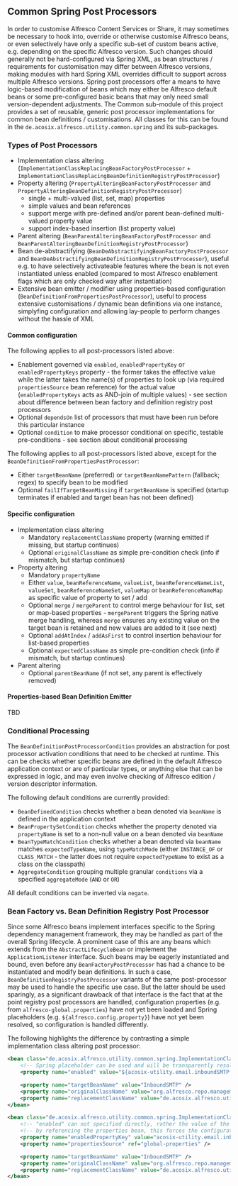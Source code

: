 ## Common Spring Post Processors

In order to customise Alfresco Content Services or Share, it may sometimes be necessary to hook into, override or otherwise customise Alfresco beans, or even selectively have only a specific sub-set of custom beans active, e.g. depending on the specific Alfresco version. Such changes should generally not be hard-configured via Spring XML, as bean structures / requirements for customisation may differ between Alfresco versions, making modules with hard Spring XML overrides difficult to support across multiple Alfresco versions. Spring post processors offer a means to have logic-based modification of beans which may either be Alfresco default beans or some pre-configured basic beans that may only need small version-dependent adjustments. The Common sub-module of this project provides a set of reusable, generic post processor implementations for common bean definitions / customisations.
All classes for this can be found in the `de.acosix.alfresco.utility.common.spring` and its sub-packages.

### Types of Post Processors

- Implementation class altering (`ImplementationClassReplacingBeanFactoryPostProcessor` + `ImplementationClassReplacingBeanDefinitionRegistryPostProcessor`)
- Property altering (`PropertyAlteringBeanFactoryPostProcessor` and `PropertyAlteringBeanDefinitionRegistryPostProcessor`)
    - single + multi-valued (list, set, map) properties
    - simple values and bean references
    - support merge with pre-defined and/or parent bean-defined multi-valued property value
    - support index-based insertion (list property value)
- Parent altering (`BeanParentAlteringBeanFactoryPostProcessor` and `BeanParentAlteringBeanDefinitionRegistryPostProcessor`)
- Bean de-abstractifying (`BeanDeAbstractifyingBeanFactoryPostProcessor` and `BeanDeAbstractifyingBeanDefinitionRegistryPostProcessor`), useful e.g. to have selectively activateable features where the bean is not even instantiated unless enabled (compared to most Alfresco enablement flags which are only checked way after instantiation)
- Extensive bean emitter / modifier using properties-based configuration (`BeanDefinitionFromPropertiesPostProcessor`), useful to process extensive customisations / dynamic bean definitions via one instance, simplyfing configuration and allowing lay-people to perform changes without the hassle of XML

#### Common configuration

The following applies to all post-processors listed above:

- Enablement governed via `enabled`, `enabledPropertyKey` or `enabledPropertyKeys` property - the former takes the effective value while the latter takes the name(s) of properties to look up (via required `propertiesSource` bean reference) for the actual value (`enabledPropertyKeys` acts as AND-join of multiple values) - see section about difference between bean factory and definition registry post processors
- Optional `dependsOn` list of processors that must have been run before this particular instance
- Optional `condition` to make processor conditional on specific, testable pre-conditions - see section about conditional processing

The following applies to all post-processors listed above, except for the `BeanDefinitionFromPropertiesPostProcessor`:

- Either `targetBeanName` (preferred) or `targetBeanNamePattern` (fallback; regex) to specify bean to be modified
- Optional `failIfTargetBeanMissing` if `targetBeanName` is specified (startup terminates if enabled and target bean has not been defined)

#### Specific configuration

- Implementation class altering
    - Mandatory `replacementClassName` property (warning emitted if missing, but startup continues)
    - Optional `originalClassName` as simple pre-condition check (info if mismatch, but startup continues)
- Property altering
    - Mandatory `propertyName`
    - Either `value`, `beanReferenceName`, `valueList`, `beanReferenceNameList`, `valueSet`, `beanReferenceNameSet`, `valueMap` or `beanReferenceNameMap` as specific value of property to set / add
    - Optional `merge` / `mergeParent` to control merge behaviour for list, set or map-based properties - `mergeParent` triggers the Spring native merge handling, whereas `merge` ensures any existing value on the target bean is retained and new values are added to it (see next)
    - Optional `addAtIndex` / `addAsFirst` to control insertion behaviour for list-based properties
    - Optional `expectedClassName` as simple pre-condition check (info if mismatch, but startup continues)
- Parent altering
    - Optional `parentBeanName` (if not set, any parent is effectively removed)

#### Properties-based Bean Definition Emitter

TBD

### Conditional Processing

The `BeanDefinitionPostProcessorCondition` provides an abstraction for post processor activation conditions that need to be checked at runtime. This can be checks whether specific beans are defined in the default Alfresco application context or are of particular types, or anything else that can be expressed in logic, and may even involve checking of Alfresco edition / version descriptor information.

The following default conditions are currently provided:

- `BeanDefinedCondition` checks whether a bean denoted via `beanName` is defined in the application context
- `BeanPropertySetCondition` checks whether the property denoted via `propertyName` is set to a non-null value on a bean denoted via `beanName`
- `BeanTypeMatchCondition` checks whether a bean denoted via `beanName` matches `expectedTypeName`, using `typeMatchMode` (either `INSTANCE_OF` or `CLASS_MATCH` - the latter does not require `expectedTypeName` to exist as a class on the classpath)
- `AggregateCondition` grouping multiple granular `conditions` via a specified `aggregateMode` (`AND` or `OR`)

All default conditions can be inverted via `negate`.

### Bean Factory vs. Bean Definition Registry Post Processor

Since some Alfresco beans implement interfaces specific to the Spring dependency management framework, they may be handled as part of the overall Spring lifecycle. A prominent case of this are any beans which extends from the `AbstractLifecycleBean` or implement the `ApplicationListener` interface. Such beans may be eagerly instantiated and bound, even before any `BeanFactoryPostProcessor` has had a chance to be instantiated and modify bean definitions. In such a case, `BeanDefinitionRegistryPostProcessor` variants of the same post-processor may be used to handle the specific use case. But the latter should be used sparingly, as a significant drawback of that interface is the fact that at the point registry post processors are handled, configuration properties (e.g. from `alfresco-global.properties`) have not yet been loaded and Spring placeholders (e.g. `${alfresco.config.property}`) have not yet been resolved, so configuration is handled differently.

The following highlights the difference by contrasting a simple implementation class altering post processor:

```xml
<bean class="de.acosix.alfresco.utility.common.spring.ImplementationClassReplacingBeanFactoryPostProcessor">
    <!-- Spring placeholder can be used and will be transparently resolved from configured Spring resolvers + property sources -->
    <property name="enabled" value="${acosix-utility.email.inboundSMTP.subsystemEnhancement.enabled}" />

    <property name="targetBeanName" value="InboundSMTP" />
    <property name="originalClassName" value="org.alfresco.repo.management.subsystems.ChildApplicationContextFactory" />
    <property name="replacementClassName" value="de.acosix.alfresco.utility.repo.subsystems.SubsystemChildApplicationContextFactory" />
</bean>

<bean class="de.acosix.alfresco.utility.common.spring.ImplementationClassReplacingBeanDefinitionRegistryPostProcessor">
    <!-- "enabled" can not specified directly, rather the value of the key + reference to the properties bean must be set -->
    <!-- by referencing the properties bean, this forces the configuration properties to be eagerly loaded into the bean, but even then any placeholders are not yet resolved and need to be looked up by the implementation via an explicit getProperty(String) -->
    <property name="enabledPropertyKey" value="acosix-utility.email.inboundSMTP.subsystemEnhancement.enabled" />
    <property name="propertiesSource" ref="global-properties" />

    <property name="targetBeanName" value="InboundSMTP" />
    <property name="originalClassName" value="org.alfresco.repo.management.subsystems.ChildApplicationContextFactory" />
    <property name="replacementClassName" value="de.acosix.alfresco.utility.repo.subsystems.SubsystemChildApplicationContextFactory" />
</bean>
```